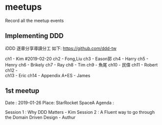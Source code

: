 # meetups
Record all the meetup events

## Implementing DDD 
iDDD 逐章分享導讀分工 如下: 
https://github.com/ddd-tw

ch1 - Kim #2019-02-20
ch2 - Fong,Liu
ch3 - Eason郭
ch4 - Harry
ch5 - Henry
ch6 - Brikely
ch7 - Ray
ch8 - Tim
ch9 - 魚尾
ch10 - 民偉
ch11 - Robert
ch12 -  
ch13 - Eric
ch14 - 
Appendix A+ES - James

## 1st meetup

Date : 2019-01-26
Place: StarRocket SpaceA
Agenda : 

Session 1 : Why DDD Matters - Kim 
Session 2 : A Fluent way to go through the Domain Driven Design - Authur
